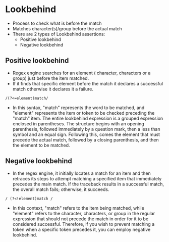 # Lookbehind
- Process to check what is before the match
- Matches character(s)/group before the actual match
- There are 2 types of Lookbehind assertions:
    - Positive lookbehind
    - Negative lookbehind

## Positive lookbehind
- Regex engine searches for an element ( character, characters or a group) just before the item matched.
- If it finds that specific element before the match it declares a successful match otherwise it declares it a failure.

```
/(?<=element)match/
```

- In this syntax, "match" represents the word to be matched, and "element" represents the item or token to be checked preceding the "match" item. The entire lookbehind expression is a grouped expression enclosed in parentheses. The structure begins with an opening parenthesis, followed immediately by a question mark, then a less than symbol and an equal sign. Following this, comes the element that must precede the actual match, followed by a closing parenthesis, and then the element to be matched.

## Negative lookbehind
- In the regex engine, it initially locates a match for an item and then retraces its steps to attempt matching a specified item that immediately precedes the main match. If the traceback results in a successful match, the overall match fails; otherwise, it succeeds.

```
/ (?<!element)match /
```
- In this context, "match" refers to the item being matched, while "element" refers to the character, characters, or group in the regular expression that should not precede the match in order for it to be considered successful. Therefore, if you wish to prevent matching a token when a specific token precedes it, you can employ negative lookbehind.
